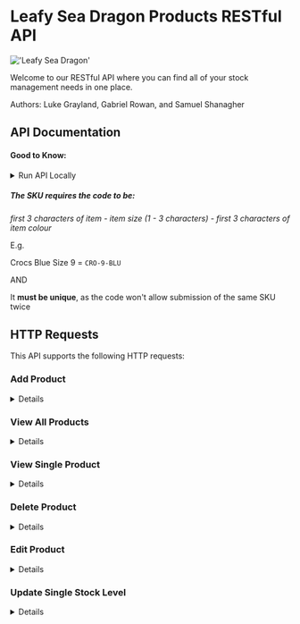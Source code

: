 
# Leafy Sea Dragon Products RESTful API
!['Leafy Sea Dragon'](https://ronbeckdesigns.com/wp/wp-content/uploads/2019/04/Leafy-Sea-Dragon-Photo_-NaSser-Alomairi-1500-1000.jpg)

Welcome to our RESTful API where you can find all of your stock management needs in one place.

Authors: Luke Grayland, Gabriel Rowan, and Samuel Shanagher

## API Documentation

#### Good to Know:

<details>  
<summary>Run API Locally</summary>  
<h3>Local Setup</h3>
<p>
Clone this repo:

```bash
git clone git@github.com:iO-Academy/2022-jan-products-api.git
```

Install packages by typing ``npm i`` in the terminal	
	
Once cloned, first install the database stored in ``/lsd_products.sql``. Create a database named `lsd_products`, then open the SQL file in your MySQL GUI.

*You will need to amend the database`user` and `password` to match that of your MySQL DB in the `DbService.js` file*

After installing the database, install the vendor code by running the following globally in your command line:

```javascript
npm install nodemon -g
```
OR you may need to use
```javascript
sudo npm install nodemon -g
```
To run the application locally, ``cd`` into the project root then:

```javascript
nodemon start.js
```

**Do not close this terminal tab, it is a running process.**

The API will now be accessible at ``http://localhost:3000/``.

That is it, now you can enjoy managing your stock items.
	
### Instructions
	
#### Testing

Run the Jest test from the root of the App
	
```bash
npm run test	
```
</p>  


</details>  

##### The SKU requires the code to be:

*first 3 characters of item - item size (1 - 3 characters) - first 3 characters of item colour*

E.g.

Crocs Blue Size 9		=		``CRO-9-BLU``

AND

It **must be unique**, as the code won't allow submission of the same SKU twice

## HTTP Requests

This API supports the following HTTP requests:

### Add Product
<details>
<h3>Route</h3>
<h5>URL:</h5> 	

``/products``

<h5>Method:</h5>

``POST``
<h5>URL Params:</h5>

``N/A``
<h5>Optional URL Params:</h5>

``N/A``
<h5>Example URL:</h5>

``/products``
<h5>Required POST Body Data:</h5>

``SKU, name, price, stock_level``		
<h3>Success Response</h3>
<h5>Code:</h5>

``201``
<h5>Response:</h5>


	​​{

		"success": true,

		"message": "Success",

		"status": 201,

		"data": {

			"fieldCount": 0,

			"affectedRows": 1,

			"insertId": 14,

			"serverStatus": 2,

			"warningCount": 0,

			"message": "",

			"protocol41": true,

			"changedRows": 0

		}

	}

<h3>Error Response</h3>
<h5>Code:</h5>

``500``
<h5>Response:</h5>

	{

		"success": false,

		"message": "Error",

		"status": 500,

		"data": []

	}
</details>

### View All Products
<details>
<h3>Route</h3>
<h5>URL:</h5> 	

``/products``

<h5>Method:</h5>

``GET``
<h5>URL Params:</h5>

``N/A``

<h5>Optional URL Params:</h5>

``N/A``

<h5>Example URL:</h5>

``/products``

<h3>Success Response</h3>
<h5>Code:</h5>

``200``
<h5>Response:</h5>


	{

		"success": true,

		"message": "Success",

		"status": 200,

		"data": [
		
			{
				"name": "Crocs Pink S9",

				"price": 50.5,

				"SKU": "CRO-9-PINK"
			}
		]
	}

<h3>Error Response</h3>
<h5>Code:</h5>

``500``
<h5>Response:</h5>

	{

		"success": false,

		"message": "Error",

		"status": 500,

		"data": []

	}
</details>

### View Single Product

<details>
<h3>Route</h3>
<h5>URL:</h5> 	

``/products``

<h5>Method:</h5>

``GET``
<h5>URL Params:</h5>

``N/A``
<h5>Optional URL Params:</h5>

``/:SKU``
<h5>Example URL:</h5>

``/products/CRO-9-PIN``
<h5>Required GET parameters:</h5>

``SKU``		
<h3>Success Response</h3>
<h5>Code:</h5>

``200``
<h5>Response:</h5>


	{

		"success": true,

		"message": "Success",

		"status": 200,

		"data": [

			{

				"SKU": "CRO-9-PIN",

				"name": "Crocs Pink S9",

				"price": 50.05,

				"stock_level": 7

			}

		]

	}

<h3>Error Response</h3>
<h5>Code:</h5>

``500``
<h5>Response:</h5>

	{

		"success": false,

		"message": "Error",

		"status": 500,

		"data": []

	}
</details>

### Delete Product

<details>
<h3>Route</h3>
<h5>URL:</h5> 	

``/products/{SKU}``

<h5>Method:</h5>

``DELETE``
<h5>URL Params:</h5>

``/:SKU``
<h5>Optional URL Params:</h5>

``N/A``
<h5>Example URL:</h5>

``/products/CRO-9-PIN``
<h5>Required DELETE parameters:</h5>

``SKU``		
<h3>Success Response</h3>
<h5>Code:</h5>

``204``
<h5>Response:</h5>


	{

		"success": true,

		"message": "Success",

		"status": 204,

		"data": {

			"fieldCount": 0,

			"affectedRows": 1,

			"insertId": 0,

			"serverStatus": 2,

			"warningCount": 0,

			"message": "",

			"protocol41": true,

			"changedRows": 0

		}

	}

<h3>Error Response</h3>
<h5>Code:</h5>

``500``
<h5>Response:</h5>

	{

		"success": false,

		"message": "Error",

		"status": 500,

		"data": []

	}
</details>

### Edit Product

<details>
<h3>Route</h3>
<h5>URL:</h5> 	

``/products/{SKU}``

<h5>Method:</h5>

``PUT``
<h5>URL Params:</h5>

``/:SKU``
<h5>Optional URL Params:</h5>

``N/A``
<h5>Example URL:</h5>

``/products/CRO-9-PIN``
<h5>Required PUT parameters:</h5>

``SKU``

<h5>Optional PUT parameters:</h5>

``name, price, stock_level``
<h3>Success Response</h3>
<h5>Code:</h5>

``201``
<h5>Response:</h5>


	{

		"success": true,

		"message": "Success",

		"status": 201,

		"data": {

			"fieldCount": 0,

			"affectedRows": 1,

			"insertId": 0,

			"serverStatus": 2,

			"warningCount": 0,

			"message": "(Rows matched: 1 Changed: 1 Warnings: 0",

			"protocol41": true,

			"changedRows": 1

		}

	}

<h3>Error Response</h3>
<h5>Code:</h5>

``500``
<h5>Response:</h5>

	{

		"success": false,

		"message": "Error",

		"status": 500,

		"data": []

	}
</details>

### Update Single Stock Level

  <details>
<h3>Route</h3>
<h5>URL:</h5> 	

``/products/stock/{SKU}``

<h5>Method:</h5>

``PUT``
<h5>URL Params:</h5>

``/stock/:SKU``
<h5>Optional URL Params:</h5>

``N/A``
<h5>Example URL:</h5>

``/products/stock/CRO-9-PIN``
<h5>Required PUT parameters:</h5>

``SKU, stock_level``

<h3>Success Response</h3>
<h5>Code:</h5>

``201``
<h5>Response:</h5>


	{

		"success": true,

		"message": "Success",

		"status": 201,

		"data": {

			"fieldCount": 0,

			"affectedRows": 1,

			"insertId": 0,

			"serverStatus": 2,

			"warningCount": 0,

			"message": "(Rows matched: 1 Changed: 1 Warnings: 0",

			"protocol41": true,

			"changedRows": 1

		}

	}

<h3>Error Response</h3>
<h5>Code:</h5>

``500``
<h5>Response:</h5>

	{

		"success": false,

		"message": "Error",

		"status": 500,

		"data": []

	}
</details>
